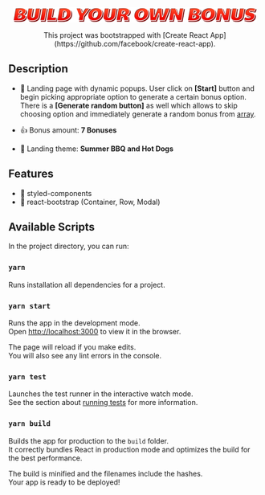 <p align="center">
  <img src="./delete-it.png" />
</p>

<p align="center">
This project was bootstrapped with [Create React App]
<br/>
(https://github.com/facebook/create-react-app).
</p>


## Description

- :pushpin: Landing page with dynamic popups. User click on **[Start]** button and begin picking appropriate option to generate a certain bonus option. There is a **[Generate random button]** as well which allows to skip choosing option and immediately generate a random bonus from <a href="./src/data/options.js">array</a>.

- :+1: Bonus amount: **7 Bonuses**

- :sunflower: Landing theme: **Summer BBQ and Hot Dogs**

## Features

- :nail_care: styled-components
- :diamond_shape_with_a_dot_inside: react-bootstrap (Container, Row, Modal)
 
## Available Scripts

In the project directory, you can run:

### `yarn`

Runs installation all dependencies for a project.

### `yarn start`

Runs the app in the development mode.<br>
Open [http://localhost:3000](http://localhost:3000) to view it in the browser.

The page will reload if you make edits.<br>
You will also see any lint errors in the console.

### `yarn test`

Launches the test runner in the interactive watch mode.<br>
See the section about [running tests](https://facebook.github.io/create-react-app/docs/running-tests) for more information.

### `yarn build`

Builds the app for production to the `build` folder.<br>
It correctly bundles React in production mode and optimizes the build for the best performance.

The build is minified and the filenames include the hashes.<br>
Your app is ready to be deployed!
